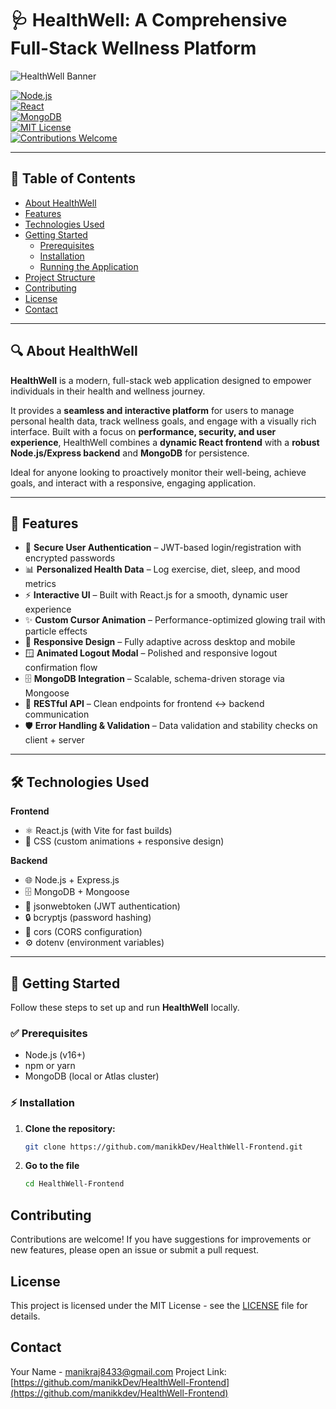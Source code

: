 # 🩺 HealthWell: A Comprehensive Full-Stack Wellness Platform

![HealthWell Banner](https://media.discordapp.net/attachments/1408460180609568961/1409972165113282580/Screenshot_2025-08-27_000944.png?ex=68b29e28&is=68b14ca8&hm=05e01398904927e966b222bbb6fa7a0d88e37134a8325ae6b8052c46a7407300&=&format=webp&quality=lossless)

[![Node.js](https://img.shields.io/badge/Node.js-16+-green?logo=node.js)](https://nodejs.org/)  
[![React](https://img.shields.io/badge/React-18-blue?logo=react)](https://react.dev/)  
[![MongoDB](https://img.shields.io/badge/MongoDB-Database-brightgreen?logo=mongodb)](https://www.mongodb.com/)  
[![MIT License](https://img.shields.io/badge/License-MIT-yellow.svg)](LICENSE)  
[![Contributions Welcome](https://img.shields.io/badge/PRs-Welcome-orange)](../../pulls)  

---

## 📖 Table of Contents

- [About HealthWell](#about-healthwell)
- [Features](#features)
- [Technologies Used](#technologies-used)
- [Getting Started](#getting-started)
  - [Prerequisites](#prerequisites)
  - [Installation](#installation)
  - [Running the Application](#running-the-application)
- [Project Structure](#project-structure)
- [Contributing](#contributing)
- [License](#license)
- [Contact](#contact)

---

## 🔍 About HealthWell

**HealthWell** is a modern, full-stack web application designed to empower individuals in their health and wellness journey.  

It provides a **seamless and interactive platform** for users to manage personal health data, track wellness goals, and engage with a visually rich interface. Built with a focus on **performance, security, and user experience**, HealthWell combines a **dynamic React frontend** with a **robust Node.js/Express backend** and **MongoDB** for persistence.

Ideal for anyone looking to proactively monitor their well-being, achieve goals, and interact with a responsive, engaging application.

---

## 🌟 Features

- 🔑 **Secure User Authentication** – JWT-based login/registration with encrypted passwords  
- 📊 **Personalized Health Data** – Log exercise, diet, sleep, and mood metrics  
- ⚡ **Interactive UI** – Built with React.js for a smooth, dynamic user experience  
- ✨ **Custom Cursor Animation** – Performance-optimized glowing trail with particle effects  
- 📱 **Responsive Design** – Fully adaptive across desktop and mobile  
- 🪟 **Animated Logout Modal** – Polished and responsive logout confirmation flow  
- 🗄️ **MongoDB Integration** – Scalable, schema-driven storage via Mongoose  
- 🔗 **RESTful API** – Clean endpoints for frontend ↔ backend communication  
- 🛡️ **Error Handling & Validation** – Data validation and stability checks on client + server  

---

## 🛠️ Technologies Used

**Frontend**
- ⚛️ React.js (with Vite for fast builds)  
- 🎨 CSS (custom animations + responsive design)  

**Backend**
- 🌐 Node.js + Express.js  
- 🗄️ MongoDB + Mongoose  
- 🔑 jsonwebtoken (JWT authentication)  
- 🔒 bcryptjs (password hashing)  
- 🔗 cors (CORS configuration)  
- ⚙️ dotenv (environment variables)  

---

## 🚀 Getting Started

Follow these steps to set up and run **HealthWell** locally.

### ✅ Prerequisites
- Node.js (v16+)  
- npm or yarn  
- MongoDB (local or Atlas cluster)

### ⚡ Installation

1. **Clone the repository:**
   ```bash
   git clone https://github.com/manikkDev/HealthWell-Frontend.git
2. **Go to the file**
   ```bash
   cd HealthWell-Frontend

## Contributing
Contributions are welcome! If you have suggestions for improvements or new features, please open an issue or submit a pull request. 

## License
This project is licensed under the MIT License - see the [LICENSE](LICENSE) file for details. 

## Contact
Your Name - [manikraj8433@gmail.com](mailto:manikraj8433@gmail.com) 
Project Link: [https://github.com/manikkDev/HealthWell-Frontend](https://github.com/manikkdev/HealthWell-Frontend)
